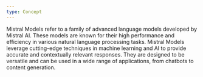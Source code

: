 ```yaml
---
type: Concept
---
```


Mistral Models refer to a family of advanced language models developed by Mistral AI. These models are known for their high performance and efficiency in various natural language processing tasks. Mistral Models leverage cutting-edge techniques in machine learning and AI to provide accurate and contextually relevant responses. They are designed to be versatile and can be used in a wide range of applications, from chatbots to content generation.